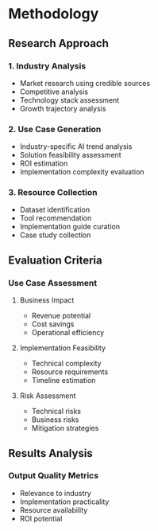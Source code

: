 # Methodology

## Research Approach

### 1. Industry Analysis

- Market research using credible sources
- Competitive analysis
- Technology stack assessment
- Growth trajectory analysis

### 2. Use Case Generation

- Industry-specific AI trend analysis
- Solution feasibility assessment
- ROI estimation
- Implementation complexity evaluation

### 3. Resource Collection

- Dataset identification
- Tool recommendation
- Implementation guide curation
- Case study collection

## Evaluation Criteria

### Use Case Assessment

1. Business Impact

   - Revenue potential
   - Cost savings
   - Operational efficiency

2. Implementation Feasibility

   - Technical complexity
   - Resource requirements
   - Timeline estimation

3. Risk Assessment
   - Technical risks
   - Business risks
   - Mitigation strategies

## Results Analysis

### Output Quality Metrics

- Relevance to industry
- Implementation practicality
- Resource availability
- ROI potential
